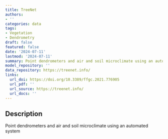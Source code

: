 ```yaml
---
title: TreeNet
authors:
- ''
categories: data
tags:
- Vegetation
- Dendrometry
draft: false
featured: false
date: '2024-07-11'
lastmod: '2024-07-11'
summary: Point dendrometers and air and soil microclimate using an automated system
model_repository: ''
data_repository: https://treenet.info/
links:
  url_doi: https://doi.org/10.3389/ffgc.2021.776905
  url_pdf: ''
  url_source: https://treenet.info/
  url_docs: ''
---
```


## Description

Point dendrometers and air and soil microclimate using an automated system

